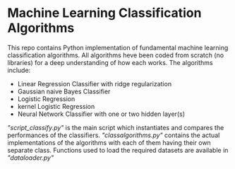 # Machine Learning Classification Algorithms
This repo contains Python implementation of fundamental machine learning classification algorithms. All algorithms heve been coded from scratch (no libraries) for a deep understanding of how each works. The algorithms include:
- Linear Regression Classifier with ridge regularization
- Gaussian naive Bayes Classifier
- Logistic Regression
- kernel Logistic Regression
- Neural Network Classifier with one or two hidden layer(s)

_"script_classify.py"_ is the main script which instantiates and compares the performances of the classifiers. _"classalgorithms.py"_ contains the actual implementations of the algorithms with each of them having their own separate class. Functions used to load the required datasets are available in _"dataloader.py"_ 

